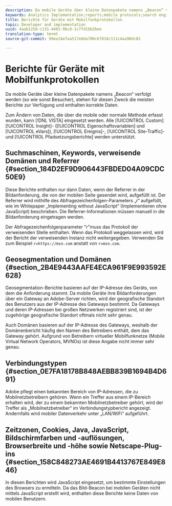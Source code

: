 ```yaml
---
description: Da mobile Geräte über kleine Datenpakete namens „Beacon“ verfolgt werden (so wie sonst Besucher), stehen für diesen Zweck die meisten Berichte zur Verfügung und enthalten korrekte Daten.
keywords: Analytics Implementation;reports;mobile protocols;search engines;search keywords;referring domains;referrers;geosegmentation;domains;connection type;time zone;cookies;java;javascript;monitor colors;monitor resolution;browser width;height;netscape plug-in
title: Berichte für Geräte mit Mobilfunkprotokollen
topic: Developer and implementation
uuid: 4aab125d-c131-4402-9bc8-1c7fd1bb2bee
translation-type: tm+mt
source-git-commit: 99ee24efaa517e8da700c67818c111c4aa90dc02

---
```



# Berichte für Geräte mit Mobilfunkprotokollen

Da mobile Geräte über kleine Datenpakete namens „Beacon“ verfolgt werden (so wie sonst Besucher), stehen für diesen Zweck die meisten Berichte zur Verfügung und enthalten korrekte Daten.

Zum Ändern von Daten, die über die mobile oder normale Methode erfasst wurden, kann [!DNL VISTA] eingesetzt werden. Alle [!UICONTROL Custom][!UICONTROL Insight]- ([!UICONTROL Eigenschaftsvariablen] und [!UICONTROL eVars]), [!UICONTROL Ereignis]-, [!UICONTROL Site-Traffic]- und [!UICONTROL Pfadsetzungsberichte] werden unterstützt.

## Suchmaschinen, Keywords, verweisende Domänen und Referrer {#section_184D2EF9D906443FBDED04A09CDC50E9}

Diese Berichte enthalten nur dann Daten, wenn der Referrer in der Bildanforderung, die von der mobilen Seite gesendet wird, aufgefüllt ist. Der Referrer wird mithilfe des Abfragezeichenfolgen-Parameters „r“ aufgefüllt, wie im Whitepaper „Implementing without JavaScript“ (Implementieren ohne JavaScript) beschrieben. Die Referrer-Informationen müssen manuell in die Bildanforderung eingetragen werden.

Der Abfragezeichenfolgenparameter "r"muss das Protokoll der verweisenden Stelle enthalten. Wenn das Protokoll weggelassen wird, wird der Bericht der verweisenden Instanz nicht weitergegeben. Verwenden Sie zum Beispiel `r=https://msn.com` anstatt von `r=msn.com`.

## Geosegmentation und Domänen {#section_2B4E9443AAFE4ECA961F9E993592E628}

Geosegmentation-Berichte basieren auf der IP-Adresse des Geräts, von dem die Anforderung stammt. Da mobile Geräte ihre Bildanforderungen über ein Gateway an Adobe-Server richten, wird der geografische Standort des Benutzers aus der IP-Adresse des Gateways bestimmt. Da Gateways und deren IP-Adressen bei großen Netzwerken registriert sind, ist der zugehörige geografische Standort oftmals nicht sehr genau.

Auch Domänen basieren auf der IP-Adresse des Gateways, weshalb der Domänenbericht häufig den Namen des Betreibers enthält, dem das Gateway gehört. Aufgrund von Betreibern virtueller Mobilfunknetze (Mobile Virtual Network Operators, MVNOs) ist diese Angabe nicht immer sehr genau.

## Verbindungstypen {#section_0E7FA18178B848AEBB839B1694B4D691}

Adobe pflegt einen bekannten Bereich von IP-Adressen, die zu Mobilnetzbetreibern gehören. Wenn ein Treffer aus einem IP-Bereich erhalten wird, der zu einem bekannten Mobilnetzbetreiber gehört, wird der Treffer als „Mobilnetzbetreiber“ im Verbindungstypbericht angezeigt. Andernfalls wird mobiler Datenverkehr unter „LAN/WiFi“ aufgeführt.

## Zeitzonen, Cookies, Java, JavaScript, Bildschirmfarben und -auflösungen, Browserbreite und -höhe sowie Netscape-Plug-ins {#section_158C848273AE4691B4413767E849E846}

In diesen Berichten wird JavaScript eingesetzt, um bestimmte Einstellungen des Browsers zu ermitteln. Da das Bild-Beacon bei mobilen Geräten nicht mittels JavaScript erstellt wird, enthalten diese Berichte keine Daten von mobilen Benutzern.
